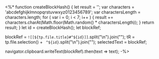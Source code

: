 <%*
function createBlockHash() {
    let result = '';
    var characters = 'abcdefghijklmnopqrstuvwxyz0123456789';
    var charactersLength = characters.length;
    for ( var i = 0; i < 7; i++ ) {
        result += characters.charAt(Math.floor(Math.random() * charactersLength));
    }
    return result;
}
let id = createBlockHash();
let blockRef;

blockRef = `![[${tp.file.title}#^${id}]]`.split("\n").join("");
tR = tp.file.selection() + ` ^${id}`.split("\n").join("");
selectedText = blockRef;

navigator.clipboard.writeText(blockRef).then(text => text);
-%>